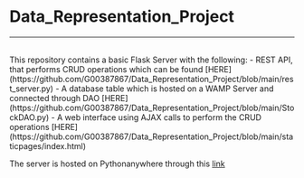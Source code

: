 # Data_Representation_Project
***
<br>
This repository contains a  basic Flask Server with the following:
- REST API, that performs CRUD operations which can be found [HERE](https://github.com/G00387867/Data_Representation_Project/blob/main/rest_server.py)
- A database table which is hosted on a WAMP Server and connected through DAO [HERE](https://github.com/G00387867/Data_Representation_Project/blob/main/StockDAO.py)
- A web interface using AJAX calls to perform the CRUD operations [HERE](https://github.com/G00387867/Data_Representation_Project/blob/main/staticpages/index.html)

The server is hosted on Pythonanywhere through this [link](http://g00387867.pythonanywhere.com/)

